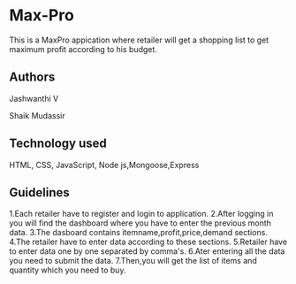 # Max-Pro
This is a MaxPro appication where retailer will get a shopping list to get maximum profit according to his budget.

## Authors
Jashwanthi V 

Shaik Mudassir

## Technology used
HTML, CSS, JavaScript, Node js,Mongoose,Express

## Guidelines
1.Each retailer have to register and login to application.
2.After logging in you will find the dashboard where you have to enter the previous month data.
3.The dasboard contains itemname,profit,price,demand sections.
4.The retailer have to enter data according to these sections.
5.Retailer have to enter data one by one separated by comma's.
6.Ater entering all the data you need to submit the data.
7.Then,you will get the list of items and quantity which you need to buy.



